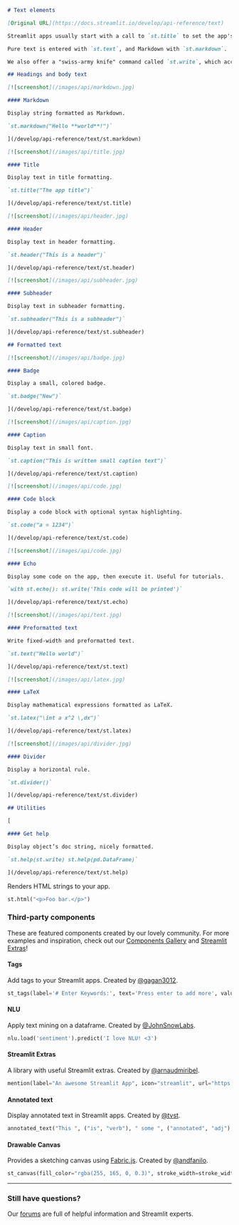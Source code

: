 ```markdown
# Text elements

[Original URL](https://docs.streamlit.io/develop/api-reference/text)

Streamlit apps usually start with a call to `st.title` to set the app's title. After that, there are 2 heading levels you can use: `st.header` and `st.subheader`.

Pure text is entered with `st.text`, and Markdown with `st.markdown`.

We also offer a "swiss-army knife" command called `st.write`, which accepts multiple arguments, and multiple data types. And as described above, you can also use [magic commands](/develop/api-reference/write-magic/magic) in place of `st.write`.

## Headings and body text

[![screenshot](/images/api/markdown.jpg)

#### Markdown

Display string formatted as Markdown.

`st.markdown("Hello **world**!")`

](/develop/api-reference/text/st.markdown)

[![screenshot](/images/api/title.jpg)

#### Title

Display text in title formatting.

`st.title("The app title")`

](/develop/api-reference/text/st.title)

[![screenshot](/images/api/header.jpg)

#### Header

Display text in header formatting.

`st.header("This is a header")`

](/develop/api-reference/text/st.header)

[![screenshot](/images/api/subheader.jpg)

#### Subheader

Display text in subheader formatting.

`st.subheader("This is a subheader")`

](/develop/api-reference/text/st.subheader)

## Formatted text

[![screenshot](/images/api/badge.jpg)

#### Badge

Display a small, colored badge.

`st.badge("New")`

](/develop/api-reference/text/st.badge)

[![screenshot](/images/api/caption.jpg)

#### Caption

Display text in small font.

`st.caption("This is written small caption text")`

](/develop/api-reference/text/st.caption)

[![screenshot](/images/api/code.jpg)

#### Code block

Display a code block with optional syntax highlighting.

`st.code("a = 1234")`

](/develop/api-reference/text/st.code)

[![screenshot](/images/api/code.jpg)

#### Echo

Display some code on the app, then execute it. Useful for tutorials.

`with st.echo(): st.write('This code will be printed')`

](/develop/api-reference/text/st.echo)

[![screenshot](/images/api/text.jpg)

#### Preformatted text

Write fixed-width and preformatted text.

`st.text("Hello world")`

](/develop/api-reference/text/st.text)

[![screenshot](/images/api/latex.jpg)

#### LaTeX

Display mathematical expressions formatted as LaTeX.

`st.latex("\int a x^2 \,dx")`

](/develop/api-reference/text/st.latex)

[![screenshot](/images/api/divider.jpg)

#### Divider

Display a horizontal rule.

`st.divider()`

](/develop/api-reference/text/st.divider)

## Utilities

[

#### Get help

Display object’s doc string, nicely formatted.

`st.help(st.write) st.help(pd.DataFrame)`

](/develop/api-reference/text/st.help)
```

Renders HTML strings to your app.

```python
st.html("<p>Foo bar.</p>")
```

### Third-party components

These are featured components created by our lovely community. For more examples and inspiration, check out our [Components Gallery](https://streamlit.io/components) and [Streamlit Extras](https://extras.streamlit.app)!

#### Tags

Add tags to your Streamlit apps. Created by [@gagan3012](https://github.com/gagan3012).

```python
st_tags(label='# Enter Keywords:', text='Press enter to add more', value=['Zero', 'One', 'Two'], suggestions=['five', 'six', 'seven', 'eight', 'nine', 'three', 'eleven', 'ten', 'four'], maxtags = 4, key='1')
```

#### NLU

Apply text mining on a dataframe. Created by [@JohnSnowLabs](https://github.com/JohnSnowLabs/).

```python
nlu.load('sentiment').predict('I love NLU! <3')
```

#### Streamlit Extras

A library with useful Streamlit extras. Created by [@arnaudmiribel](https://github.com/arnaudmiribel/).

```python
mention(label="An awesome Streamlit App", icon="streamlit", url="https://extras.streamlit.app",)
```

#### Annotated text

Display annotated text in Streamlit apps. Created by [@tvst](https://github.com/tvst).

```python
annotated_text("This ", ("is", "verb"), " some ", ("annotated", "adj"), ("text", "noun"), " for those of ", ("you", "pronoun"), " who ", ("like", "verb"), " this sort of ", ("thing", "noun"), ".")
```

#### Drawable Canvas

Provides a sketching canvas using [Fabric.js](http://fabricjs.com/). Created by [@andfanilo](https://github.com/andfanilo).

```python
st_canvas(fill_color="rgba(255, 165, 0, 0.3)", stroke_width=stroke_width, stroke_color=stroke_color, background_color=bg_color, background_image=Image.open(bg_image) if bg_image else None, update_streamlit=realtime_update, height=150, drawing_mode=drawing_mode, point_display_radius=point_display_radius if drawing_mode == 'point' else 0, key="canvas",)
```

---

### Still have questions?

Our [forums](https://discuss.streamlit.io) are full of helpful information and Streamlit experts.